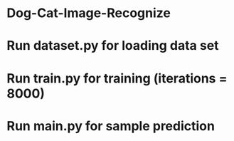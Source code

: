 # Dog-Cat-Image-Recognize
# Run dataset.py for loading data set
# Run train.py for training (iterations = 8000)
# Run main.py for sample prediction
